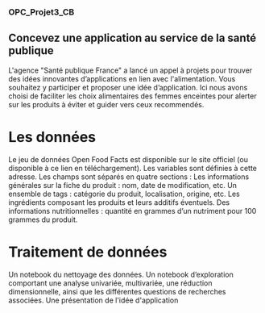 ### OPC_Projet3_CB
## Concevez une application au service de la santé publique
L'agence "Santé publique France" a lancé un appel à projets pour trouver des idées innovantes d’applications en lien avec l'alimentation. Vous souhaitez y participer et proposer une idée d’application.
Ici nous avons choisi de faciliter les choix alimentaires des femmes enceintes pour alerter sur les produits à éviter et guider vers ceux recommendés. 

# Les données
Le jeu de données Open Food Facts est disponible sur le site officiel (ou disponible à ce lien en téléchargement). Les variables sont définies à cette adresse. 
Les champs sont séparés en quatre sections :
Les informations générales sur la fiche du produit : nom, date de modification, etc.
Un ensemble de tags : catégorie du produit, localisation, origine, etc.
Les ingrédients composant les produits et leurs additifs éventuels.
Des informations nutritionnelles : quantité en grammes d’un nutriment pour 100 grammes du produit.

# Traitement de données
Un notebook du nettoyage des données. 
Un notebook d’exploration comportant une analyse univariée, multivariée, une réduction dimensionnelle, ainsi que les différentes questions de recherches associées.
Une présentation de l'idée d'application
